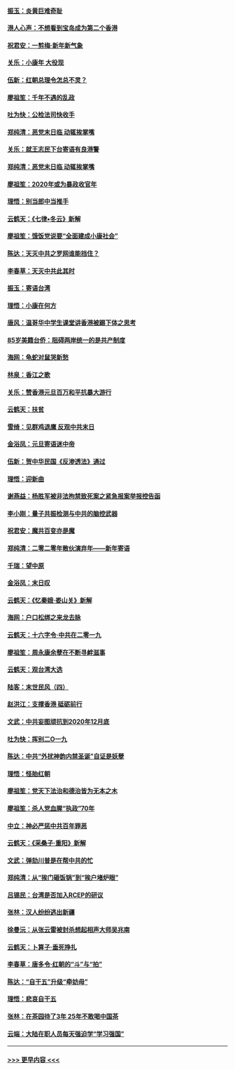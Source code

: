 #### [振玉：炎黄巨难奇耻](../pages/nsc993/n11779632.md?t=01100122) 
#### [港人心声：不想看到宝岛成为第二个香港](../pages/nsc993/n11778817.md?t=01100122) 
#### [祝君安：一剪梅‧新年新气象](../pages/nsc993/n11776340.md?t=01100122) 
#### [关乐：小康年 大役现](../pages/nsc993/n11774213.md?t=01100122) 
#### [伍新：红朝总理令怎总不灵？](../pages/nsc993/n11770813.md?t=01100122) 
#### [廖祖笙：千年不遇的乱政](../pages/nsc993/n11770373.md?t=01100122) 
#### [吐为快：公检法司快收手](../pages/nsc993/n11770359.md?t=01100122) 
#### [郑纯清：恶党末日临 动辄挨掌嘴](../pages/nsc993/n11769912.md?t=01100122) 
#### [关乐：就王志民下台寄语有良港警](../pages/nsc993/n11769903.md?t=01100122) 
#### [郑纯清：恶党末日临 动辄挨掌嘴](../pages/nsc993/n11769356.md?t=01100122) 
#### [廖祖笙：2020年或为暴政收官年](../pages/nsc993/n11768216.md?t=01100122) 
#### [理悟：别当郎中当推手](../pages/nsc993/n11768243.md?t=01100122) 
#### [云鹤天：《七律▪冬云》新解](../pages/nsc993/n11768204.md?t=01100122) 
#### [廖祖笙：饿饭党说要“全面建成小康社会”](../pages/nsc993/n11767482.md?t=01100122) 
#### [陈达：天灭中共之罗网谁能挡住？](../pages/nsc993/n11767465.md?t=01100122) 
#### [李春草：天灭中共此其时](../pages/nsc993/n11767452.md?t=01100122) 
#### [振玉：寄语台湾](../pages/nsc993/n11767432.md?t=01100122) 
#### [理悟：小康在何方](../pages/nsc993/n11767394.md?t=01100122) 
#### [唐风：温哥华中学生课堂讲香港被踢下体之思考](../pages/nsc993/n11766848.md?t=01100122) 
#### [85岁美籍台侨：阻碍两岸统一的是共产制度](../pages/nsc993/n11765043.md?t=01100122) 
#### [海网：龟蛇对鼠哭新愁](../pages/nsc993/n11764895.md?t=01100122) 
#### [林泉：香江之歌](../pages/nsc993/n11764415.md?t=01100122) 
#### [关乐：赞香港元旦百万和平抗暴大游行](../pages/nsc993/n11764382.md?t=01100122) 
#### [云鹤天：扶贫](../pages/nsc993/n11764245.md?t=01100122) 
#### [雪绮：见群鸡退鹰  反观中共末日](../pages/nsc993/n11762112.md?t=01100122) 
#### [金浴凤：元旦寄语迷中帝](../pages/nsc993/n11761788.md?t=01100122) 
#### [伍新：贺中华民国《反渗透法》通过](../pages/nsc993/n11761994.md?t=01100122) 
#### [理悟：迎新曲](../pages/nsc993/n11761152.md?t=01100122) 
#### [谢燕益：杨胜军被非法拘禁致死案之紧急报案举报控告函](../pages/nsc993/n11756134.md?t=01100122) 
#### [李小刚：量子共振检测与中共的脑控武器](../pages/nsc993/n11754518.md?t=01100122) 
#### [祝君安：魔共百变亦是魔](../pages/nsc993/n11754469.md?t=01100122) 
#### [郑纯清：二零二零年散伙演弃年——新年寄语](../pages/nsc993/n11754195.md?t=01100122) 
#### [千瑞：望中原](../pages/nsc993/n11754159.md?t=01100122) 
#### [金浴凤：末日叹](../pages/nsc993/n11752359.md?t=01100122) 
#### [云鹤天：《忆秦娥‧娄山关》新解](../pages/nsc993/n11752348.md?t=01100122) 
#### [海网：户口松绑之来龙去脉](../pages/nsc993/n11752328.md?t=01100122) 
#### [云鹤天：十六字令‧中共在二零一九](../pages/nsc993/n11752305.md?t=01100122) 
#### [廖祖笙：周永康余孽在不断寻衅滋事](../pages/nsc993/n11751013.md?t=01100122) 
#### [云鹤天：观台湾大选](../pages/nsc993/n11751007.md?t=01100122) 
#### [陆客：末世民风（四）](../pages/nsc993/n11749203.md?t=01100122) 
#### [赵洪江：支撑香港 砥砺前行](../pages/nsc993/n11748482.md?t=01100122) 
#### [文武：中共妄图顽抗到2020年12月底](../pages/nsc993/n11748446.md?t=01100122) 
#### [吐为快：挥别二O一九](../pages/nsc993/n11748411.md?t=01100122) 
#### [陈达：中共“外扰神韵内禁圣诞”自证是妖孽](../pages/nsc993/n11748226.md?t=01100122) 
#### [理悟：怪胎红朝](../pages/nsc993/n11748206.md?t=01100122) 
#### [廖祖笙：党天下法治和德治皆为无本之木](../pages/nsc993/n11748135.md?t=01100122) 
#### [廖祖笙：杀人党血腥“执政”70年](../pages/nsc993/n11745144.md?t=01100122) 
#### [中立：神必严惩中共百年罪恶](../pages/nsc993/n11744970.md?t=01100122) 
#### [云鹤天：《采桑子‧重阳》新解](../pages/nsc993/n11744948.md?t=01100122) 
#### [文武：弹劾川普是在帮中共的忙](../pages/nsc993/n11744758.md?t=01100122) 
#### [郑纯清：从“挨门砸饭锅”到“挨户堵炉眼”](../pages/nsc993/n11744745.md?t=01100122) 
#### [吕锡民：台湾是否加入RCEP的研议](../pages/nsc993/n11744701.md?t=01100122) 
#### [张林：汉人纷纷逃出新疆](../pages/nsc993/n11743530.md?t=01100122) 
#### [徐曼沅：从张云雷被封杀想起相声大师吴兆南](../pages/nsc993/n11741816.md?t=01100122) 
#### [云鹤天：卜算子‧垂死挣扎](../pages/nsc993/n11739956.md?t=01100122) 
#### [李春草：唐多令‧红朝的“斗”与“拍”](../pages/nsc993/n11739830.md?t=01100122) 
#### [陈达：“自干五”升级“牵妨母”](../pages/nsc993/n11739724.md?t=01100122) 
#### [理悟：悲哀自干五](../pages/nsc993/n11739547.md?t=01100122) 
#### [张林：在茶园待了3年 25年不敢喝中国茶](../pages/nsc993/n11739240.md?t=01100122) 
#### [云端：大陆在职人员每天强迫学“学习强国”](../pages/nsc993/n11738735.md?t=01100122) 

----
#### [ >>> 更早内容 <<< ](../indexes/nsc993-earlier.md)
